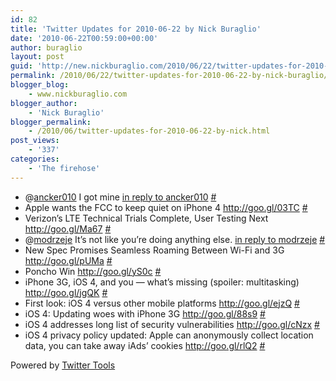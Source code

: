 ```yaml
---
id: 82
title: 'Twitter Updates for 2010-06-22 by Nick Buraglio'
date: '2010-06-22T00:59:00+00:00'
author: buraglio
layout: post
guid: 'http://new.nickburaglio.com/2010/06/22/twitter-updates-for-2010-06-22-by-nick-buraglio/'
permalink: /2010/06/22/twitter-updates-for-2010-06-22-by-nick-buraglio/
blogger_blog:
    - www.nickburaglio.com
blogger_author:
    - 'Nick Buraglio'
blogger_permalink:
    - /2010/06/twitter-updates-for-2010-06-22-by-nick.html
post_views:
    - '337'
categories:
    - 'The firehose'
---
```


- @[ancker010](http://twitter.com/ancker010) I got mine [in reply to ancker010](http://twitter.com/ancker010/statuses/16689900977) [\#](http://twitter.com/buraglio/statuses/16691881089)
- Apple wants the FCC to keep quiet on iPhone 4 <http://goo.gl/03TC> [\#](http://twitter.com/buraglio/statuses/16705174499)
- Verizon’s LTE Technical Trials Complete, User Testing Next <http://goo.gl/Ma67> [\#](http://twitter.com/buraglio/statuses/16714112621)
- @[modrzeje](http://twitter.com/modrzeje) It’s not like you’re doing anything else. [in reply to modrzeje](http://twitter.com/modrzeje/statuses/16714142177) [\#](http://twitter.com/buraglio/statuses/16715516981)
- New Spec Promises Seamless Roaming Between Wi-Fi and 3G <http://goo.gl/pUMa> [\#](http://twitter.com/buraglio/statuses/16718753068)
- Poncho Win <http://goo.gl/yS0c> [\#](http://twitter.com/buraglio/statuses/16718791268)
- iPhone 3G, iOS 4, and you — what’s missing (spoiler: multitasking) <http://goo.gl/jgQK> [\#](http://twitter.com/buraglio/statuses/16731596857)
- First look: iOS 4 versus other mobile platforms <http://goo.gl/ejzQ> [\#](http://twitter.com/buraglio/statuses/16731654181)
- iOS 4: Updating woes with iPhone 3G <http://goo.gl/88s9> [\#](http://twitter.com/buraglio/statuses/16731691894)
- iOS 4 addresses long list of security vulnerabilities <http://goo.gl/cNzx> [\#](http://twitter.com/buraglio/statuses/16744428137)
- iOS 4 privacy policy updated: Apple can anonymously collect location data, you can take away iAds’ cookies <http://goo.gl/rlQ2> [\#](http://twitter.com/buraglio/statuses/16744530851)

Powered by [Twitter Tools](http://alexking.org/projects/wordpress)